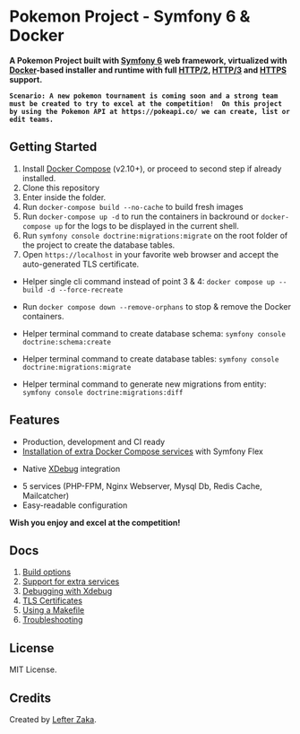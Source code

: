 # Pokemon Project - Symfony 6 & Docker

**A Pokemon Project built with [Symfony 6](https://symfony.com) web framework, 
virtualized with [Docker](https://www.docker.com/)-based installer 
and runtime with full [HTTP/2](https://symfony.com/doc/current/weblink.html), 
[HTTP/3](https://symfony.com/doc/current/weblink.html) 
and [HTTPS](https://symfony.com/doc/current/http_client.html#https-certificates) support.**

**`Scenario: A new pokemon tournament is coming soon and a strong team must be created to try to excel at the competition! 
On this project by using the Pokemon API at https://pokeapi.co/ we can create, list or edit teams.`**

## Getting Started

1. Install [Docker Compose](https://docs.docker.com/compose/install/) (v2.10+), or proceed to second step if already installed.
2. Clone this repository 
3. Enter inside the folder.
4. Run `docker-compose build --no-cache` to build fresh images
5. Run `docker-compose up -d` to run the containers in backround or `docker-compose up` for the logs to be displayed in the current shell.
6. Run `symfony console doctrine:migrations:migrate` on the root folder of the project to create the database tables.
7. Open `https://localhost` in your favorite web browser and accept the auto-generated TLS certificate.

* Helper single cli command instead of point 3 & 4: `docker compose up --build -d --force-recreate`
* Run `docker compose down --remove-orphans` to stop & remove the Docker containers.

* Helper terminal command to create database schema: `symfony console doctrine:schema:create`
* Helper terminal command to create database tables: `symfony console doctrine:migrations:migrate`
* Helper terminal command to generate new migrations from entity: `symfony console doctrine:migrations:diff`


## Features

* Production, development and CI ready
* [Installation of extra Docker Compose services](docs/extra-services.md) with Symfony Flex

[//]: # (* Automatic HTTPS &#40;in dev and in prod!&#41;)

[//]: # (* HTTP/2, HTTP/3 and [Preload]&#40;https://symfony.com/doc/current/web_link.html&#41; support)

[//]: # (* Built-in [Mercure]&#40;https://symfony.com/doc/current/mercure.html&#41; hub)

[//]: # (* [Vulcain]&#40;https://vulcain.rocks&#41; support)
* Native [XDebug](docs/xdebug.md) integration

[//]: # (* 5 services &#40;PHP-FPM, Caddy Webserver, Mysql Db, Redis Cache, Mailcatcher&#41;)
* 5 services (PHP-FPM, Nginx Webserver, Mysql Db, Redis Cache, Mailcatcher)
* Easy-readable configuration

**Wish you enjoy and excel at the competition!**

## Docs

1. [Build options](docs/build.md)
2. [Support for extra services](docs/extra-services.md)
3. [Debugging with Xdebug](docs/xdebug.md)
4. [TLS Certificates](docs/tls.md)
5. [Using a Makefile](docs/makefile.md)
6. [Troubleshooting](docs/troubleshooting.md)


## License

MIT License.

## Credits

Created by [Lefter Zaka](https://www.linkedin.com/in/lefter-zaka/).
